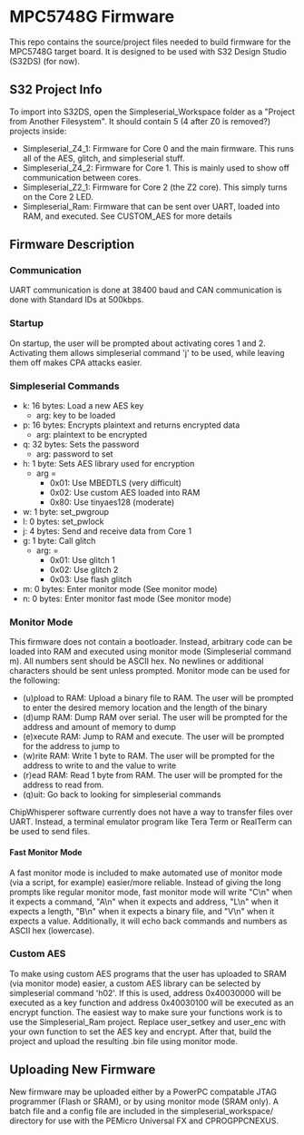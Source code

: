 # MPC5748G Firmware
This repo contains the source/project files needed to build firmware for the MPC5748G target board. It is designed to be used with S32 Design Studio (S32DS) (for now).

## S32 Project Info
To import into S32DS, open the Simpleserial_Workspace folder as a "Project from Another Filesystem". It should contain 5 (4 after Z0 is removed?) projects inside:

* Simpleserial_Z4_1: Firmware for Core 0 and the main firmware. This runs all of the AES, glitch, and simpleserial stuff.
* Simpleserial_Z4_2: Firmware for Core 1. This is mainly used to show off communication between cores.
* Simpleserial_Z2_1: Firmware for Core 2 (the Z2 core). This simply turns on the Core 2 LED.
* Simpleserial_Ram: Firmware that can be sent over UART, loaded into RAM, and executed. See CUSTOM_AES for more details

## Firmware Description
### Communication
UART communication is done at 38400 baud and CAN communication is done with Standard IDs at 500kbps.

### Startup
On startup, the user will be prompted about activating cores 1 and 2. Activating them allows simpleserial command 'j' to be used, while leaving them off makes CPA attacks easier.

### Simpleserial Commands
* k: 16 bytes: Load a new AES key
  * arg: key to be loaded
* p: 16 bytes: Encrypts plaintext and returns encrypted data
  * arg: plaintext to be encrypted
* q: 32 bytes: Sets the password
  * arg: password to set
* h: 1 byte: Sets AES library used for encryption
  * arg = 
    * 0x01: Use MBEDTLS (very difficult)
    * 0x02: Use custom AES loaded into RAM
    * 0x80: Use tinyaes128 (moderate)
* w: 1 byte: set_pwgroup
* l: 0 bytes: set_pwlock
* j: 4 bytes: Send and receive data from Core 1
* g: 1 byte: Call glitch
  * arg: = 
    * 0x01: Use glitch 1
    * 0x02: Use glitch 2
    * 0x03: Use flash glitch
* m: 0 bytes: Enter monitor mode (See monitor mode)
* n: 0 bytes: Enter monitor fast mode (See monitor mode)

### Monitor Mode
This firmware does not contain a bootloader. Instead, arbitrary code can be loaded into RAM and executed using monitor mode (Simpleserial command m). All numbers sent should be ASCII hex. No newlines or additional characters should be sent unless prompted. Monitor mode can be used for the following:

* (u)pload to RAM: Upload a binary file to RAM. The user will be prompted to enter the desired memory location and the length of the binary
* (d)ump RAM: Dump RAM over serial. The user will be prompted for the address and amount of memory to dump
* (e)xecute RAM: Jump to RAM and execute. The user will be prompted for the address to jump to
* (w)rite RAM: Write 1 byte to RAM. The user will be prompted for the address to write to and the value to write
* (r)ead RAM: Read 1 byte from RAM. The user will be prompted for the address to read from.
* (q)uit: Go back to looking for simpleserial commands

ChipWhisperer software currently does not have a way to transfer files over UART. Instead, a terminal emulator program like Tera Term or RealTerm can be used to send files.

#### Fast Monitor Mode
A fast monitor mode is included to make automated use of monitor mode (via a script, for example) easier/more reliable. Instead of giving the long prompts like regular monitor mode, fast monitor mode will write "C\n" when it expects a command, "A\n" when it expects and address, "L\n" when it expects a length, "B\n" when it expects a binary file, and "V\n" when it expects a value. Additionally, it will echo back commands and numbers as ASCII hex (lowercase).

### Custom AES
To make using custom AES programs that the user has uploaded to SRAM (via monitor mode) easier, a custom AES library can be selected by simpleserial command 'h02'. If this is used, address 0x40030000 will be executed as a key function and address 0x40030100 will be executed as an encrypt function. The easiest way to make sure your functions work is to use the Simpleserial_Ram project. Replace user_setkey and user_enc with your own function to set the AES key and encrypt. After that, build the project and upload the resulting .bin file using monitor mode.

## Uploading New Firmware
New firmware may be uploaded either by a PowerPC compatable JTAG programmer (Flash or SRAM), or by using monitor mode (SRAM only). A batch file and a config file are included in the simpleserial_workspace/ directory for use with the PEMicro Universal FX and CPROGPPCNEXUS.
